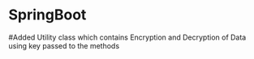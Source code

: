 # SpringBoot

#Added Utility class which contains Encryption and Decryption of Data using key passed to the methods